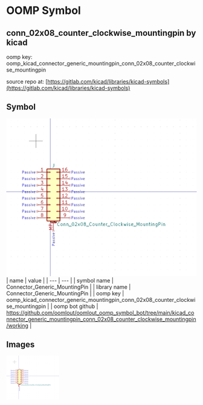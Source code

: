 # OOMP Symbol  
## conn_02x08_counter_clockwise_mountingpin  by kicad  
  
oomp key: oomp_kicad_connector_generic_mountingpin_conn_02x08_counter_clockwise_mountingpin  
  
source repo at: [https://gitlab.com/kicad/libraries/kicad-symbols](https://gitlab.com/kicad/libraries/kicad-symbols)  
## Symbol  
  
[![working.png](working_600.png)](working.png)  
| name | value | 
| --- | --- | 
| symbol name | Connector_Generic_MountingPin | 
| library name | Connector_Generic_MountingPin | 
| oomp key | oomp_kicad_connector_generic_mountingpin_conn_02x08_counter_clockwise_mountingpin | 
| oomp bot github | https://github.com/oomlout/oomlout_oomp_symbol_bot/tree/main/kicad_connector_generic_mountingpin_conn_02x08_counter_clockwise_mountingpin/working | 
## Images  
  
[![working.png](working_140.png)](working.png)  
